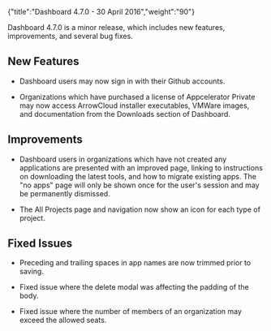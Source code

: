 {"title":"Dashboard 4.7.0 - 30 April 2016","weight":"90"} 

Dashboard 4.7.0 is a minor release, which includes new features, improvements, and several bug fixes.

## New Features

*   Dashboard users may now sign in with their Github accounts.
    
*   Organizations which have purchased a license of Appcelerator Private may now access ArrowCloud installer executables, VMWare images, and documentation from the Downloads section of Dashboard.
    

## Improvements

*   Dashboard users in organizations which have not created any applications are presented with an improved page, linking to instructions on downloading the latest tools, and how to migrate existing apps. The "no apps" page will only be shown once for the user's session and may be permanently dismissed.
    
*   The All Projects page and navigation now show an icon for each type of project.
    

## Fixed Issues

*   Preceding and trailing spaces in app names are now trimmed prior to saving.
    
*   Fixed issue where the delete modal was affecting the padding of the body.
    
*   Fixed issue where the number of members of an organization may exceed the allowed seats.